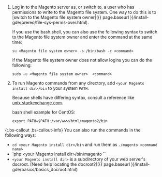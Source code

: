 1.	Log in to the Magento server as, or switch to, a user who has permissions to write to the Magento file system. One way to do this is to [switch to the Magento file system owner]({{ page.baseurl }}/install-gde/prereq/file-sys-perms-over.html).

	If you use the bash shell, you can also use the following syntax to switch to the Magento file system owner and enter the command at the same time:

		su <Magento file system owner> -s /bin/bash -c <command>

	If the Magento file system owner does not allow logins you can do the following:

		sudo -u <Magento file system owner>  <command>
2.	To run Magento commands from any directory, add `<your Magento install dir>/bin` to your system `PATH`.

	Because shells have differing syntax, consult a reference like [unix.stackexchange.com](http://unix.stackexchange.com/questions/117467/how-to-permanently-set-environmental-variables).

	bash shell example for CentOS:

		export PATH=$PATH:/var/www/html/magento2/bin

{:.bs-callout .bs-callout-info}
You can also run the commands in the following ways:</p>
-   `cd <your Magento install dir>/bin` and run them as `./magento <command name>`
-   `php &lt;your Magento install dir>/bin/magento <command name>``
-   `<your Magento install dir>` is a subdirectory of your web server's docroot. [Need help locating the docroot?]({{ page.baseurl }}/install-gde/basics/basics_docroot.html)
